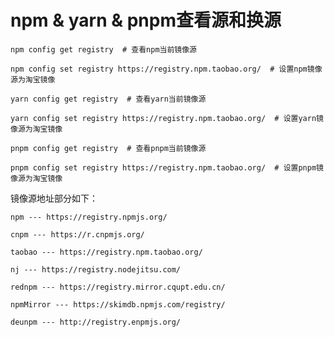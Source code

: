 <!--
 * @Descripttion: 
 * @version: 
 * @Author: qiuxchao
 * @Date: 2022-08-02 17:00:27
 * @LastEditors: qiuxchao
 * @LastEditTime: 2022-08-02 17:00:43
-->
# npm & yarn & pnpm查看源和换源

``` shell
npm config get registry  # 查看npm当前镜像源

npm config set registry https://registry.npm.taobao.org/  # 设置npm镜像源为淘宝镜像

yarn config get registry  # 查看yarn当前镜像源

yarn config set registry https://registry.npm.taobao.org/  # 设置yarn镜像源为淘宝镜像

pnpm config get registry  # 查看pnpm当前镜像源

pnpm config set registry https://registry.npm.taobao.org/  # 设置pnpm镜像源为淘宝镜像
```

镜像源地址部分如下：

``` shell
npm --- https://registry.npmjs.org/

cnpm --- https://r.cnpmjs.org/

taobao --- https://registry.npm.taobao.org/

nj --- https://registry.nodejitsu.com/

rednpm --- https://registry.mirror.cqupt.edu.cn/

npmMirror --- https://skimdb.npmjs.com/registry/

deunpm --- http://registry.enpmjs.org/
```
